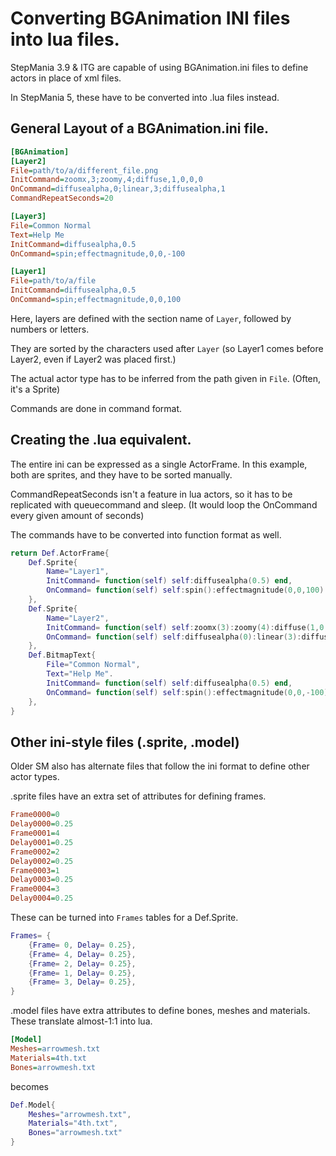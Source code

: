 <!-- There's probably a lot that I'm missing in here. If you've got something, please contribute! -->
# Converting BGAnimation INI files into lua files.

StepMania 3.9 & ITG are capable of using BGAnimation.ini files to define actors in place of xml files.

In StepMania 5, these have to be converted into .lua files instead.

## General Layout of a BGAnimation.ini file.

```ini
[BGAnimation]
[Layer2]
File=path/to/a/different_file.png
InitCommand=zoomx,3;zoomy,4;diffuse,1,0,0,0
OnCommand=diffusealpha,0;linear,3;diffusealpha,1
CommandRepeatSeconds=20

[Layer3]
File=Common Normal
Text=Help Me
InitCommand=diffusealpha,0.5
OnCommand=spin;effectmagnitude,0,0,-100

[Layer1]
File=path/to/a/file
InitCommand=diffusealpha,0.5
OnCommand=spin;effectmagnitude,0,0,100

```

Here, layers are defined with the section name of `Layer`, followed by numbers or letters.

They are sorted by the characters used after `Layer` (so Layer1 comes before Layer2, even if Layer2 was placed first.)

The actual actor type has to be inferred from the path given in `File`. (Often, it's a Sprite)

Commands are done in command format.

## Creating the .lua equivalent.

The entire ini can be expressed as a single ActorFrame. In this example, both are sprites, and they have to be sorted manually.

CommandRepeatSeconds isn't a feature in lua actors, so it has to be replicated with queuecommand and sleep. (It would loop the OnCommand every given amount of seconds)

The commands have to be converted into function format as well.

```lua
return Def.ActorFrame{
	Def.Sprite{
		Name="Layer1",
		InitCommand= function(self) self:diffusealpha(0.5) end,
		OnCommand= function(self) self:spin():effectmagnitude(0,0,100) end,
	},
	Def.Sprite{
		Name="Layer2",
		InitCommand= function(self) self:zoomx(3):zoomy(4):diffuse(1,0,0,0) end,
		OnCommand= function(self) self:diffusealpha(0):linear(3):diffusealpha(1):sleep(20-3):queuecommand("On") end,
	},
	Def.BitmapText{
		File="Common Normal",
		Text="Help Me".
		InitCommand= function(self) self:diffusealpha(0.5) end,
		OnCommand= function(self) self:spin():effectmagnitude(0,0,-100) end,
	},
}
```

## Other ini-style files (.sprite, .model)

Older SM also has alternate files that follow the ini format to define other actor types.

.sprite files have an extra set of attributes for defining frames.

```ini
Frame0000=0
Delay0000=0.25
Frame0001=4
Delay0001=0.25
Frame0002=2
Delay0002=0.25
Frame0003=1
Delay0003=0.25
Frame0004=3
Delay0004=0.25
```

These can be turned into `Frames` tables for a Def.Sprite.
```lua
Frames= {
	{Frame= 0, Delay= 0.25},
	{Frame= 4, Delay= 0.25},
	{Frame= 2, Delay= 0.25},
	{Frame= 1, Delay= 0.25},
	{Frame= 3, Delay= 0.25},
}
```

.model files have extra attributes to define bones, meshes and materials. These translate almost-1:1 into lua.
```ini
[Model]
Meshes=arrowmesh.txt
Materials=4th.txt
Bones=arrowmesh.txt
```

becomes

```lua
Def.Model{
	Meshes="arrowmesh.txt",
	Materials="4th.txt",
	Bones="arrowmesh.txt"
}
```